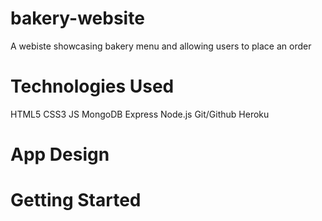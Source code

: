 # bakery-website
A webiste showcasing bakery menu and allowing users to place an order

# Technologies Used
HTML5
CSS3
JS
MongoDB
Express
Node.js
Git/Github
Heroku

# App Design 


# Getting Started 

